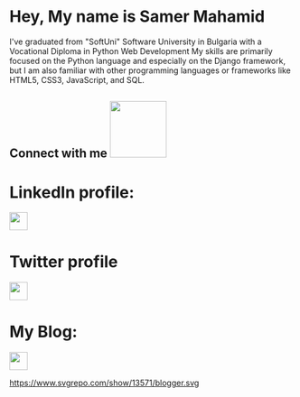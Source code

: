 # Hey, My name is Samer Mahamid

I've graduated from "SoftUni" Software University in Bulgaria with a Vocational Diploma in Python Web Development
My skills are primarily focused on the Python language and especially on the Django framework, but I am also familiar with other programming languages or frameworks like HTML5, CSS3, JavaScript, and SQL.


<h2> Connect with me <img src='https://raw.githubusercontent.com/ShahriarShafin/ShahriarShafin/main/Assets/handshake.gif' width="100px"> </h2>

# LinkedIn profile:

<a href = 'www.linkedin.com/in/samer-mahamid-6160261a6m'> <img width = '32px' align= 'center' src="https://raw.githubusercontent.com/rahulbanerjee26/githubAboutMeGenerator/main/icons/linked-in-alt.svg"/></a> 

# Twitter profile

<a href = 'https://www.twitter.com/Nsamer_mahamid'> <img width = '32px' align= 'center' src="https://raw.githubusercontent.com/rahulbanerjee26/githubAboutMeGenerator/main/icons/twitter.svg"/></a> 



# My Blog:

<a href = 'https://sammy-code.com'> <img width = '32px' align= 'center' src="https://www.svgrepo.com/show/185785/blog.svg"/></a> 





https://www.svgrepo.com/show/13571/blogger.svg
